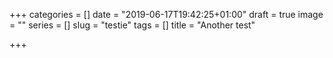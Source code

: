 +++
categories = []
date = "2019-06-17T19:42:25+01:00"
draft = true
image = ""
series = []
slug = "testie"
tags = []
title = "Another test"

+++
